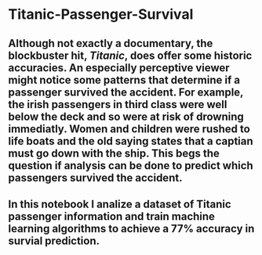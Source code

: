 # Titanic-Passenger-Survival

## Although not exactly a documentary, the blockbuster hit, _Titanic_, does offer some historic accuracies. An especially perceptive viewer might notice some patterns that determine if a passenger survived the accident. For example, the irish passengers in third class were well below the deck and so were at risk of drowning immediatly. Women and children were rushed to life boats and the old saying states that a captian must go down with the ship. This begs the question if analysis can be done to predict which passengers survived the accident. 

## In this notebook I analize a dataset of Titanic passenger information and train machine learning algorithms to achieve a 77% accuracy in survial prediction.
